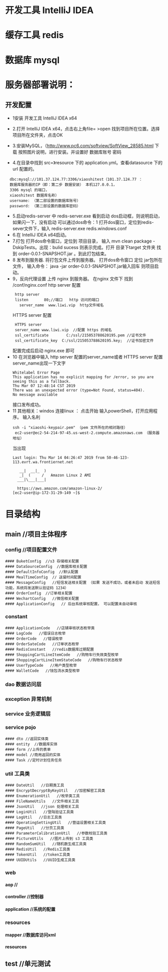 # 开发工具 IntelliJ IDEA
# 缓存工具 redis
# 数据库 mysql
# 服务器部署说明：
  ## 开发配置 
   - 1安装 开发工具 IntelliJ IDEA  x64
      
   - 2.打开 IntelliJ IDEA  x64，点击右上角file= >open  找到项目所在位置。选择项目所在文件夹，点击OK 
   - 3.安装MySQL，（http://www.pc6.com/softview/SoftView_28585.html 下载 按照图片说明，进行安装。并设置好 数据库账号 密码
   - 4.在目录中找到 src=》resource 下的 application.yml。查看datasource 下的url 配置的。
   ```
     dbc:mysql://101.37.124.77:3306/xiaoshitest（101.37.124.77 ：
     数据库服务器的IP（即：第二步 数据安装） 本机127.0.0.1，
     3306 mysql 的端口，      
     xiaoshitest 数据库名称）
     username: （第二部设置的数据库账号）
     password: （第二部设置的数据库密码）
   ```
   - 5.启动redis-server 中 redis-server.exe 看到启动 dos启动框，则说明启动，如果闪一下，没有启动 可以通过dos命令：1 打开dos窗口，定位到redis-sever文件下，输入 redis-server.exe redis.windows.conf
   - 6.在 IntelliJ IDEA  x64启动。 
   - 7.打包 打开dos命令窗口，定位到 项目目录， 输入 mvn clean package -DskipTests。出现：bulid sucess 则表示完成。打开 目录下target 文件夹 找到 order-0.0.1-SNAPSHOT.jar 。到此打包结束。
   - 8 发布到服务器. 将打包文件上传到服务器。 打开dos命令窗口 定位 jar包所在文件， 输入命令： java -jar order-0.0.1-SNAPSHOT.jar输入回车
        则项目启动。
   - 9，反向代理设置 上传 nginx 到服务器。 在nginx 文件下 找到 /conf/nginx.conf
      http server 配置
     ```
      http server 
      listen       80;//端口   http 访问的端口
        server_name  www.liwi.vip  http文件域名
     ```
     HTTPS server 配置
     ```
      HTTPS server 
      server_name www.liwi.vip  //配置 https 的域名
      ssl_certificate        C:/ssl/215053788620195.pem //证书文件
      ssl_certificate_key  C:/ssl/215053788620195.key;  //证书加密文件
     ```
      配置完成后启动 nginx.exe 即可
  - 10 在浏览器中输入 http server 配置的server_name或者 HTTPS server 配置server_name出现一下文字
    ``` 
    Whitelabel Error Page
    This application has no explicit mapping for /error, so you are seeing this as a fallback.
    Thu Mar 07 12:48:14 CST 2019
    There was an unexpected error (type=Not Found, status=404).
    No message available
    ```
      接口发布成功。
  - 11 其他相关：windos 连接linux ： 点击开始 输入powerShell，打开应用程序。
    输入名利
     ``` 
     ssh -i "xiaoshi-keypair.pem" （pem 文件所在的相对路径）
      ec2-user@ec2-54-214-97-45.us-west-2.compute.amazonaws.com （服务器地址）
    ``` 
    当出现
    ``` 
    Last login: Thu Mar 14 04:26:47 2019 from 50-46-123-113.evrt.wa.frontiernet.net

       __|  __|_  )
       _|  (     /   Amazon Linux 2 AMI
      ___|\___|___|

      https://aws.amazon.com/amazon-linux-2/
    [ec2-user@ip-172-31-29-149 ~]$
     ```
    
# 目录结构
  ## main  //项目主体程序
   ### config  //项目配置文件
    #### BuketConfig  //s3 存储相关配置
    #### DataSourceConfig  //数据库相关配置
    #### DefaultInfoConfig  //默认配置
    #### MealTimeConfig  // 送餐时间配置
    #### MessageConfig   //短信发送相关配置 （如果 发送不成功，或者未启动 发送短信功能，系统将发送默认验证码 1234）
    #### OrderConfig  //订单相关配置
    #### WechartConfig   //微信相关配置
    #### ApplicationConfig   // 后台系统审核配置， 可以配置未自动审核
   ### constant 
    #### ApplicationCode   //店铺审核状态枚举类
    #### LogCode   //错误日志枚举
    #### OrderCode   //错误枚举
    #### OrderSateCode   //订单状态枚举
    #### RedisConstant   //redis数据库过期配置
    #### ShoppingCartLineItemCode   //购物车行失效类型枚举
    #### ShoppingCartLineItemStateCode   //购物车行状态枚举
    #### UserTypeCode   //用户类型枚举
    #### WalletCode   //钱包流水类型枚举
### dao 数据访问层     
### exception  异常机制
### service  业务逻辑层
### service  pojo
    #### dto //返回实体类 
    #### entity  //数据库实体
    #### form //上传的表单
    #### model //商用返回的实体 
    #### Task //定时计划任务任务
### util   工具类
    #### DateUtil   //日期类工具
    #### EncryptDecryptByKeyUtil   //加密解密工具类
    #### EnumerationUtil   //枚举类工具
    #### FileNameUtils   //文件相关工具
    #### JsonUtil   //json 处理相关工具
    #### LoginUtil   //登陆验证工具类
    #### LogUtil   //日志工具类
    #### OperatingSettingUtil   //营运设置相关工具类
    #### PageUtil   //分页工具类
    #### ParameterCalibrationUtil   //参数校验工具类
    #### PictureUtils   //图片上传到 s3 工具类
    #### RandomSumUtil   //随机数生成工具类
    #### RedisUtil   //Redis工具类
    #### TokenUtil   //token工具类
    #### UUIDUtils   //UUID生成工具类
### web   
  #### aop   //
  #### controller   //控制器
  #### application   //系统的配置
### resources
  #### mapper //数据库访问xml
  #### resources
## test  //单元测试

